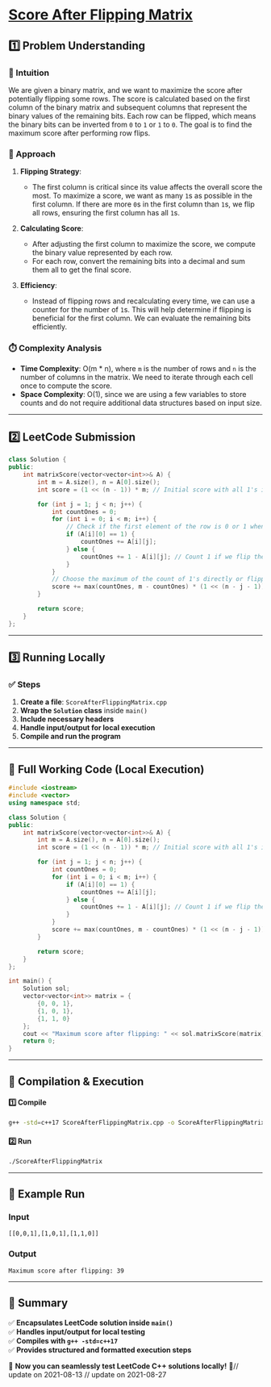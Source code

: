 # **[Score After Flipping Matrix](https://leetcode.com/problems/score-after-flipping-matrix/description/)**  

## **1️⃣ Problem Understanding**  
### **📌 Intuition**  
We are given a binary matrix, and we want to maximize the score after potentially flipping some rows. The score is calculated based on the first column of the binary matrix and subsequent columns that represent the binary values of the remaining bits. Each row can be flipped, which means the binary bits can be inverted from `0` to `1` or `1` to `0`. The goal is to find the maximum score after performing row flips.

### **🚀 Approach**  
1. **Flipping Strategy**:  
   - The first column is critical since its value affects the overall score the most. To maximize a score, we want as many `1`s as possible in the first column. If there are more `0`s in the first column than `1`s, we flip all rows, ensuring the first column has all `1`s.
  
2. **Calculating Score**:  
   - After adjusting the first column to maximize the score, we compute the binary value represented by each row. 
   - For each row, convert the remaining bits into a decimal and sum them all to get the final score.

3. **Efficiency**:  
   - Instead of flipping rows and recalculating every time, we can use a counter for the number of `1`s. This will help determine if flipping is beneficial for the first column. We can evaluate the remaining bits efficiently.

### **⏱️ Complexity Analysis**  
- **Time Complexity**: O(m * n), where `m` is the number of rows and `n` is the number of columns in the matrix. We need to iterate through each cell once to compute the score.
- **Space Complexity**: O(1), since we are using a few variables to store counts and do not require additional data structures based on input size.

---  

## **2️⃣ LeetCode Submission**  
```cpp
class Solution {
public:
    int matrixScore(vector<vector<int>>& A) {
        int m = A.size(), n = A[0].size();
        int score = (1 << (n - 1)) * m; // Initial score with all 1's in the first column.

        for (int j = 1; j < n; j++) {
            int countOnes = 0;
            for (int i = 0; i < m; i++) {
                // Check if the first element of the row is 0 or 1 when deciding to count the elements
                if (A[i][0] == 1) {
                    countOnes += A[i][j];
                } else {
                    countOnes += 1 - A[i][j]; // Count 1 if we flip the row
                }
            }
            // Choose the maximum of the count of 1's directly or flipping them
            score += max(countOnes, m - countOnes) * (1 << (n - j - 1));
        }

        return score;
    }
};  
```  

---  

## **3️⃣ Running Locally**  
### **✅ Steps**  
1. **Create a file**: `ScoreAfterFlippingMatrix.cpp`  
2. **Wrap the `Solution` class** inside `main()`  
3. **Include necessary headers**  
4. **Handle input/output for local execution**  
5. **Compile and run the program**  

---  

## **📝 Full Working Code (Local Execution)**  
```cpp
#include <iostream>
#include <vector>
using namespace std;

class Solution {
public:
    int matrixScore(vector<vector<int>>& A) {
        int m = A.size(), n = A[0].size();
        int score = (1 << (n - 1)) * m; // Initial score with all 1's in the first column.

        for (int j = 1; j < n; j++) {
            int countOnes = 0;
            for (int i = 0; i < m; i++) {
                if (A[i][0] == 1) {
                    countOnes += A[i][j];
                } else {
                    countOnes += 1 - A[i][j]; // Count 1 if we flip the row
                }
            }
            score += max(countOnes, m - countOnes) * (1 << (n - j - 1));
        }

        return score;
    }
};

int main() {
    Solution sol;
    vector<vector<int>> matrix = {
        {0, 0, 1},
        {1, 0, 1},
        {1, 1, 0}
    };
    cout << "Maximum score after flipping: " << sol.matrixScore(matrix) << endl;
    return 0;
}  
```  

---  

## **🔧 Compilation & Execution**  
#### **1️⃣ Compile**  
```bash
g++ -std=c++17 ScoreAfterFlippingMatrix.cpp -o ScoreAfterFlippingMatrix
```  

#### **2️⃣ Run**  
```bash
./ScoreAfterFlippingMatrix
```  

---  

## **🎯 Example Run**  
### **Input**  
```
[[0,0,1],[1,0,1],[1,1,0]]
```  
### **Output**  
```
Maximum score after flipping: 39
```  

---  

## **📌 Summary**  
✅ **Encapsulates LeetCode solution inside `main()`**  
✅ **Handles input/output for local testing**  
✅ **Compiles with `g++ -std=c++17`**  
✅ **Provides structured and formatted execution steps**  

🚀 **Now you can seamlessly test LeetCode C++ solutions locally!** 🚀// update on 2021-08-13
// update on 2021-08-27
